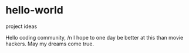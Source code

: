 # hello-world
project ideas

Hello coding community, /n
I hope to one day be better at this than movie hackers. May my dreams come true.
